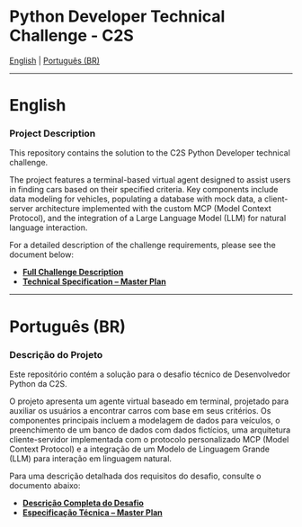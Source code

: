 # Python Developer Technical Challenge - C2S

[English](#english) | [Português (BR)](#português-br)

---

# English

### Project Description

This repository contains the solution to the C2S Python Developer technical challenge.

The project features a terminal-based virtual agent designed to assist users in finding cars based on their specified criteria. Key components include data modeling for vehicles, populating a database with mock data, a client-server architecture implemented with the custom MCP (Model Context Protocol), and the integration of a Large Language Model (LLM) for natural language interaction.

For a detailed description of the challenge requirements, please see the document below:

*   **[Full Challenge Description](./docs/challenge.md#english)**
*   **[Technical Specification – Master Plan](./docs/master_plan.md#technical-specification--master-plan-v50)**

---

# Português (BR)

### Descrição do Projeto

Este repositório contém a solução para o desafio técnico de Desenvolvedor Python da C2S.

O projeto apresenta um agente virtual baseado em terminal, projetado para auxiliar os usuários a encontrar carros com base em seus critérios. Os componentes principais incluem a modelagem de dados para veículos, o preenchimento de um banco de dados com dados fictícios, uma arquitetura cliente-servidor implementada com o protocolo personalizado MCP (Model Context Protocol) e a integração de um Modelo de Linguagem Grande (LLM) para interação em linguagem natural.

Para uma descrição detalhada dos requisitos do desafio, consulte o documento abaixo:

*   **[Descrição Completa do Desafio](./docs/challenge.md#português-br)**
*   **[Especificação Técnica – Master Plan](./docs/master_plan.md#especificação-técnica--master-plan-v50)**
